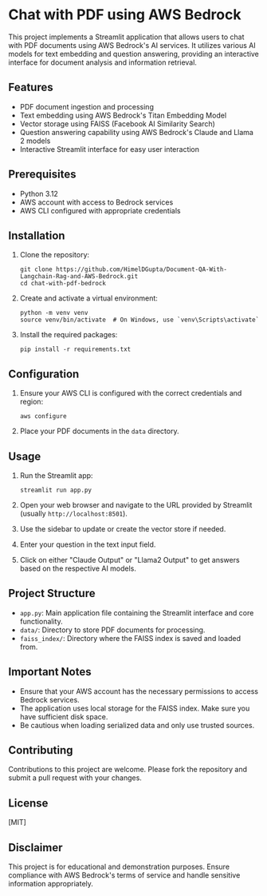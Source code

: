 # Chat with PDF using AWS Bedrock

This project implements a Streamlit application that allows users to chat with PDF documents using AWS Bedrock's AI services. It utilizes various AI models for text embedding and question answering, providing an interactive interface for document analysis and information retrieval.

## Features

- PDF document ingestion and processing
- Text embedding using AWS Bedrock's Titan Embedding Model
- Vector storage using FAISS (Facebook AI Similarity Search)
- Question answering capability using AWS Bedrock's Claude and Llama 2 models
- Interactive Streamlit interface for easy user interaction

## Prerequisites

- Python 3.12
- AWS account with access to Bedrock services
- AWS CLI configured with appropriate credentials

## Installation

1. Clone the repository:
   ```
   git clone https://github.com/HimelDGupta/Document-QA-With-Langchain-Rag-and-AWS-Bedrock.git
   cd chat-with-pdf-bedrock
   ```

2. Create and activate a virtual environment:
   ```
   python -m venv venv
   source venv/bin/activate  # On Windows, use `venv\Scripts\activate`
   ```

3. Install the required packages:
   ```
   pip install -r requirements.txt
   ```

## Configuration

1. Ensure your AWS CLI is configured with the correct credentials and region:
   ```
   aws configure
   ```

2. Place your PDF documents in the `data` directory.

## Usage

1. Run the Streamlit app:
   ```
   streamlit run app.py
   ```

2. Open your web browser and navigate to the URL provided by Streamlit (usually `http://localhost:8501`).

3. Use the sidebar to update or create the vector store if needed.

4. Enter your question in the text input field.

5. Click on either "Claude Output" or "Llama2 Output" to get answers based on the respective AI models.

## Project Structure

- `app.py`: Main application file containing the Streamlit interface and core functionality.
- `data/`: Directory to store PDF documents for processing.
- `faiss_index/`: Directory where the FAISS index is saved and loaded from.

## Important Notes

- Ensure that your AWS account has the necessary permissions to access Bedrock services.
- The application uses local storage for the FAISS index. Make sure you have sufficient disk space.
- Be cautious when loading serialized data and only use trusted sources.

## Contributing

Contributions to this project are welcome. Please fork the repository and submit a pull request with your changes.

## License

[MIT]

## Disclaimer

This project is for educational and demonstration purposes. Ensure compliance with AWS Bedrock's terms of service and handle sensitive information appropriately.
